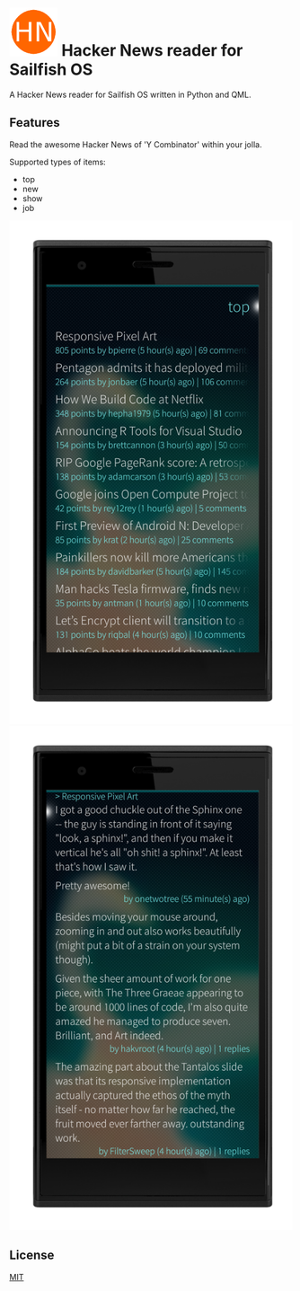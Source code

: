 ![](https://raw.githubusercontent.com/neversun/sailfish-hackernews/master/dat/harbour-hackernews-86.png) Hacker News reader for Sailfish OS
=============================

A Hacker News reader for Sailfish OS written in Python and QML.

## Features

Read the awesome Hacker News of 'Y Combinator' within your jolla.

Supported types of items:
- top
- new
- show
- job

![](https://raw.githubusercontent.com/neversun/sailfish-hackernews/master/screenshot1.png)
![](https://raw.githubusercontent.com/neversun/sailfish-hackernews/master/screenshot2.png) 

## License

[MIT](https://github.com/neversun/sailfish-hackernews/blob/master/LICENSE)
